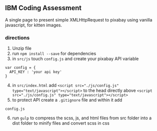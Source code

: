 ## IBM Coding Assessment

A single page to present simple XMLHttpRequest to pixabay using vanilla javascript, for kitten images.

### directions
1. Unzip file
2. run `npm install --save` for dependencies
3. in `src/js` touch `config.js` and create your pixabay API variable
```
var config = {
  API_KEY : 'your api key'
}
```
4. in `src/index.html` add `<script src="./js/config.js" type="text/javascript"></script>` to the head directly above `<script src="./js/config.js" type="text/javascript"></script>`
5. to protect API create a `.gitignore` file and within it add
```
config.js
```
6. run `gulp` to compress the scss, js, and html files from src folder into a dist folder to minify files and convert scss in css
